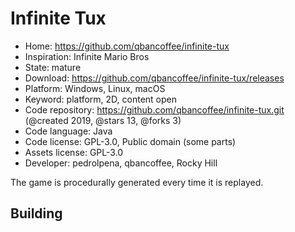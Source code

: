 # Infinite Tux

- Home: https://github.com/qbancoffee/infinite-tux
- Inspiration: Infinite Mario Bros
- State: mature
- Download: https://github.com/qbancoffee/infinite-tux/releases
- Platform: Windows, Linux, macOS
- Keyword: platform, 2D, content open
- Code repository: https://github.com/qbancoffee/infinite-tux.git (@created 2019, @stars 13, @forks 3)
- Code language: Java
- Code license: GPL-3.0, Public domain (some parts)
- Assets license: GPL-3.0
- Developer: pedrolpena, qbancoffee, Rocky Hill

The game is procedurally generated every time it is replayed.

## Building
